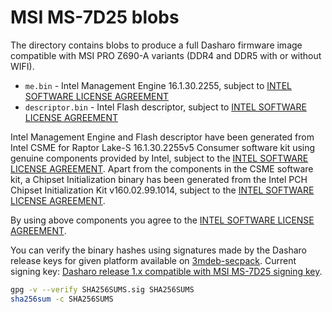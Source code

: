 # MSI MS-7D25 blobs

The directory contains blobs to produce a full Dasharo firmware image
compatible with MSI PRO Z690-A variants (DDR4 and DDR5 with or without WIFI).

* `me.bin` - Intel Management Engine 16.1.30.2255, subject to
  [INTEL SOFTWARE LICENSE AGREEMENT][INTEL SLA]
* `descriptor.bin` - Intel Flash descriptor, subject to
  [INTEL SOFTWARE LICENSE AGREEMENT][INTEL SLA]

Intel Management Engine and Flash descriptor have been generated from Intel
CSME for Raptor Lake-S 16.1.30.2255v5 Consumer software kit using genuine
components provided by Intel, subject to the [INTEL SOFTWARE LICENSE AGREEMENT][INTEL SLA].
Apart from the components in the CSME software kit, a Chipset Initialization
binary has been generated from the Intel PCH Chipset Initialization Kit
v160.02.99.1014, subject to the [INTEL SOFTWARE LICENSE AGREEMENT][INTEL SLA].

By using above components you agree to the
[INTEL SOFTWARE LICENSE AGREEMENT][INTEL SLA].

You can verify the binary hashes using signatures made by the Dasharo release
keys for given platform available on [3mdeb-secpack](https://github.com/3mdeb/3mdeb-secpack).
Current signing key:
[Dasharo release 1.x compatible with MSI MS-7D25 signing key][KEY].

```bash
gpg -v --verify SHA256SUMS.sig SHA256SUMS
sha256sum -c SHA256SUMS
```

[INTEL SLA]: ../../licenses/pv%20intel%20obl%20software%20license%20agreement%2011.2.2017.pdf
[KEY]: https://github.com/3mdeb/3mdeb-secpack/blob/master/dasharo/msi_ms7d25/dasharo-release-1.x-compatible-with-msi-ms-7d25-signing-key.asc
